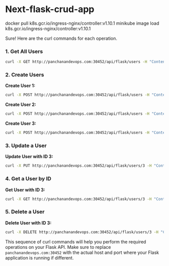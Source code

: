 # Next-flask-crud-app

docker pull k8s.gcr.io/ingress-nginx/controller:v1.10.1
minikube image load k8s.gcr.io/ingress-nginx/controller:v1.10.1

Sure! Here are the curl commands for each operation.

### 1. Get All Users

```sh
curl -X GET http://panchanandevops.com:30452/api/flask/users -H "Content-Type: application/json"
```



### 2. Create Users

**Create User 1:**

```sh
curl -X POST http://panchanandevops.com:30452/api/flask/users -H "Content-Type: application/json" -d '{"name": "Alice", "email": "alice@example.com"}'
```

**Create User 2:**

```sh
curl -X POST http://panchanandevops.com:30452/api/flask/users -H "Content-Type: application/json" -d '{"name": "Bob", "email": "bob@example.com"}'
```

**Create User 3:**

```sh
curl -X POST http://panchanandevops.com:30452/api/flask/users -H "Content-Type: application/json" -d '{"name": "Charlie", "email": "charlie@example.com"}'
```



### 3. Update a User

**Update User with ID 3:**

```sh
curl -X PUT http://panchanandevops.com:30452/api/flask/users/3 -H "Content-Type: application/json" -d '{"name": "Alice Updated", "email": "alice.updated@example.com"}'
```


### 4. Get a User by ID

**Get User with ID 3:**

```sh
curl -X GET http://panchanandevops.com:30452/api/flask/users/3 -H "Content-Type: application/json"
```



### 5. Delete a User

**Delete User with ID 3:**

```sh
curl -X DELETE http://panchanandevops.com:30452/api/flask/users/3 -H "Content-Type: application/json"
```



This sequence of curl commands will help you perform the required operations on your Flask API. Make sure to replace `panchanandevops.com:30452` with the actual host and port where your Flask application is running if different.